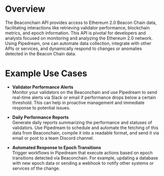 # Overview

The Beaconchain API provides access to Ethereum 2.0 Beacon Chain data, facilitating interactions like retrieving validator performance, blockchain metrics, and epoch information. This API is pivotal for developers and analysts focused on monitoring and analyzing the Ethereum 2.0 network. Using Pipedream, one can automate data collection, integrate with other APIs or services, and dynamically respond to changes or anomalies detected in the Beacon Chain data.

# Example Use Cases

- **Validator Performance Alerts**  
  Monitor your validators on the Beaconchain and use Pipedream to send real-time alerts via Slack or email if performance drops below a certain threshold. This can help in proactive management and immediate response to potential issues.

- **Daily Performance Reports**  
  Generate daily reports summarizing the performance and statuses of validators. Use Pipedream to schedule and automate the fetching of this data from Beaconchain, compile it into a readable format, and send it via email or post to a team Discord channel.

- **Automated Response to Epoch Transitions**  
  Trigger workflows in Pipedream that execute actions based on epoch transitions detected via Beaconchain. For example, updating a database with new epoch data or sending a webhook to notify other systems or services of the change.
